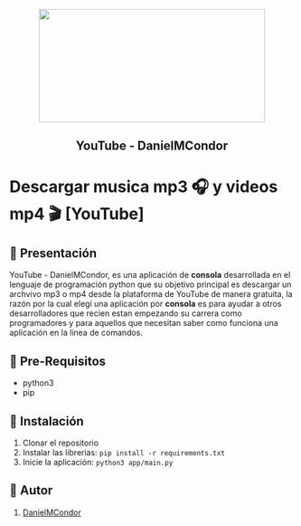 <p align="center"> <img width="400" height="200" src="https://user-images.githubusercontent.com/81319650/181954470-1423479a-8f49-4391-b30e-49dff0033d0e.gif"></p>
<h2 align="center" size="14px"><b>YouTube - DanielMCondor</b></h1>

# Descargar musica mp3 :headphones: y videos mp4 :clapper: [YouTube]

## :large_blue_circle: Presentación
YouTube - DanielMCondor, es una aplicación de **consola** desarrollada en el lenguaje de programación python que su objetivo principal es descargar un
archvivo mp3 o mp4 desde la plataforma de YouTube de manera gratuita, la razón por la cual elegí una aplicación por **consola** es para ayudar a otros
desarrolladores que recien estan empezando su carrera como programadores y para aquellos que necesitan saber como funciona una aplicación en la linea de
comandos.

## :large_blue_circle: Pre-Requisitos
- python3
- pip

## :large_blue_circle: Instalación
1. Clonar el repositorio
2. Instalar las librerias: `pip install -r requirements.txt`
3. Inicie la aplicación: `python3 app/main.py`

## :large_blue_circle: Autor
1. [DanielMCondor](https://github.com/DanielMCondor)
